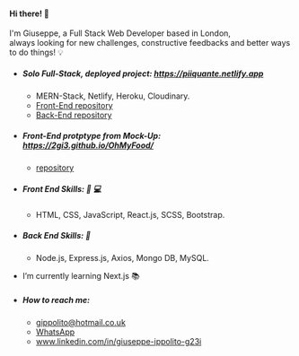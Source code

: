 #### Hi there! 👋

I'm Giuseppe, a Full Stack Web Developer based in London, <br />
 always looking for new challenges, constructive feedbacks and better ways to do things! :bulb:
 
 * ##### Solo Full-Stack, deployed project: https://piiquante.netlify.app
    *  MERN-Stack, Netlify, Heroku, Cloudinary.
    *  [Front-End repository](https://github.com/2gi3/p6-front-react)
    *  [Back-End repository](https://github.com/2gi3/p6-back)
    
* ##### Front-End protptype from Mock-Up:  https://2gi3.github.io/OhMyFood/
    * [repository](https://github.com/2gi3/OhMyFood)

 * ##### Front End Skills: :iphone: :computer:
    *  HTML, CSS, JavaScript, React.js, SCSS, Bootstrap.
              
              
 * ##### Back End Skills: :exploding_head:
    *  Node.js, Express.js, Axios, Mongo DB, MySQL.
    

* I’m currently learning Next.js :books:

* ##### How to reach me:
    *  [gippolito@hotmail.co.uk](gippolito@hotmail.co.uk)
    *  [WhatsApp](https://wa.me/+447795961318)
    *  www.linkedin.com/in/giuseppe-ippolito-g23i
  


<!--
**2gi3/2gi3** is a ✨ _special_ ✨ repository because its `README.md` (this file) appears on your GitHub profile.

Here are some ideas to get you started:

- 🔭 I’m currently working on ...
- 🌱 I’m currently learning ...
- 👯 I’m looking to collaborate on ...
- 🤔 I’m looking for help with ...
- 💬 Ask me about ...
- 📫 How to reach me: ...
- 😄 Pronouns: ...
- ⚡ Fun fact: ...
-->

